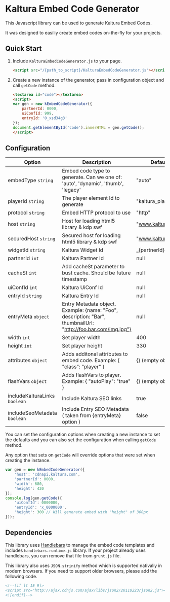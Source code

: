 # Kaltura Embed Code Generator

This Javascript library can be used to generate Kaltura Embed Codes.

It was designed to easiliy create embed codes on-the-fly for your projects.

## Quick Start

1. Include ```KalturaEmbedCodeGenerator.js``` to your page.

	```html
	<script src="/{path_to_script}/KalturaEmbedCodeGenerator.js"></script>
	```

2. Create a new instance of the generator, pass in configuration object and call ```getCode``` method.

	```html
	<textarea id="code"></textarea>
	<script>
	var gen = new kEmbedCodeGenerator({
		partnerId: 0000,
		uiConfId: 999,
		entryId: '0_xsd34g3'
	});
	document.getElementById('code').innerHTML = gen.getCode();
	</script>
	```

## Configuration

| Option     	| Description			| Default	|
| -------------	| ------------------------ 	| ------------- |
| embedType ```string``` | Embed code type to generate. Can we one of: 'auto', 'dynamic', 'thumb', 'legacy' 	| "auto" |
| playerId ```string``` |   The player element Id to generate | "kaltura_player" |
| protocol ```string``` | Embed HTTP protocol to use | "http" | 
| host ```string``` | Host for loading html5 library & kdp swf | "www.kaltura.com" | 
| securedHost ```string``` | Secured host for loading html5 library & kdp swf | "www.kaltura.com" | 
| widgetId ```string``` | Kaltura Widget Id | _{partnerId} | 
| partnerId ```int``` | Kaltura Partner Id | null | 
| cacheSt ```int``` | Add cacheSt parameter to bust cache. Should be future timestamp | null | 
| uiConfId ```int``` | Kaltura UiConf Id | null | 
| entryId ```string``` | Kaltura Entry Id | null | 
| entryMeta ```object``` | Entry Metadata object. Example: {name: "Foo", description: "Bar", thumbnailUrl: "http://foo.bar.com/img.jpg"} | null | 
| width ```int``` | Set player width | 400 | 
| height ```int``` | Set player height | 330 |
| attributes ```object``` | Adds additonal attributes to embed code. Example: { "class": "player" } | {} (empty object) |
| flashVars ```object``` | Adds flashVars to player. Example: { "autoPlay": "true" } | {} (empty object) |
| includeKalturaLinks ```boolean``` | Include Kaltura SEO links | true | 
| includeSeoMetadata ```boolean``` | Include Entry SEO Metadata ( taken from {entryMeta} option ) | false | 

You can set the configuration options when creating a new instance to set the defaults 
and you can also set the configuration when calling ```getCode``` method.

Any option that sets on ```getCode``` will override options that were set when creating the instance.

```javascript
var gen = new kEmbedCodeGenerator({
	'host': 'cdnapi.kaltura.com',
	'partnerId': 0000,
	'width': 680,
	'height': 420
});
console.log(gen.getCode({
	'uiConfId': 0000000,
	'entryId': 'x_0000000',	
	'height': 300 // Will generate embed with "height" of 300px 
}));
```

## Dependencies

This library uses [Handlebars](http://handlebarsjs.com/) to manage the embed code templates and includes ```handlebars.runtime.js``` library.
If your project already uses handlebars, you can remove that file from ```grunt.js``` file.

This library also uses ```JSON.strinify``` method which is supported nativaliy in modern browsers.
If you need to support older browsers, please add the following code.

```html
<!--[if lt IE 9]>
<script src="http://ajax.cdnjs.com/ajax/libs/json2/20110223/json2.js"></script>
<![endif]-->
```
	
